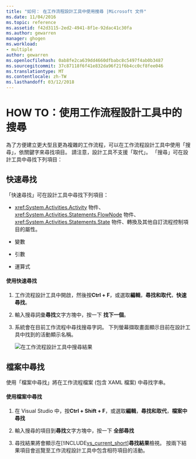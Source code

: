 ```yaml
---
title: "如何： 在工作流程設計工具中使用搜尋 |Microsoft 文件"
ms.date: 11/04/2016
ms.topic: reference
ms.assetid: f42d3115-2ed2-4941-8f1e-92dac41c30fa
ms.author: gewarren
manager: ghogen
ms.workload:
- multiple
author: gewarren
ms.openlocfilehash: 0ab8fe2ca639dd4660dfbabc8c5497f4ab0b3487
ms.sourcegitcommit: 37c87118f6f41e832da96f21f6b4cc0cf8fee046
ms.translationtype: MT
ms.contentlocale: zh-TW
ms.lasthandoff: 03/12/2018
---
```

# <a name="how-to-use-search-in-the-workflow-designer"></a>HOW TO：使用工作流程設計工具中的搜尋
為了方便建立更大型且更為複雜的工作流程，可以在工作流程設計工具中使用「搜尋」，依關鍵字來尋找項目。 請注意，設計工具不支援「取代」。 「搜尋」可在設計工具中尋找下列項目：  
  
## <a name="quick-find"></a>快速尋找  
 「快速尋找」可在設計工具中尋找下列項目：  
  
-   <xref:System.Activities.Activity> 物件、<xref:System.Activities.Statements.FlowNode> 物件、<xref:System.Activities.Statements.State> 物件、轉換及其他自訂流程控制項目的屬性。  
  
-   變數  
  
-   引數  
  
-   運算式  
  
#### <a name="using-quick-find"></a>使用快速尋找  
  
1.  工作流程設計工具中開啟，然後按**Ctrl + F**，或選取**編輯**，**尋找和取代**，**快速尋找**。  
  
2.  輸入搜尋詞彙**尋找**文字方塊中，按一下 **找下一個**。  
  
3.  系統會在目前工作流程中尋找搜尋字詞。 下列螢幕擷取畫面顯示目前在設計工具中找到的活動顯示名稱。  
  
     ![在工作流程設計工具中搜尋結果](../workflow-designer/media/designersearch.png "DesignerSearch")  
  
## <a name="find-in-files"></a>檔案中尋找  
 使用「檔案中尋找」將在工作流程檔案 (包含 XAML 檔案) 中尋找字串。  
  
#### <a name="using-find-in-files"></a>使用檔案中尋找  
  
1.  在 Visual Studio 中，按**Ctrl + Shift + F**，或選取**編輯**，**尋找和取代**，**檔案中尋找**  
  
2.  輸入搜尋的項目到**尋找**文字方塊中，按一下 **全部尋找**  
  
3.  尋找結果將會顯示在[!INCLUDE[vs_current_short](../code-quality/includes/vs_current_short_md.md)]**尋找結果**檢視。 按兩下結果項目會巡覽至工作流程設計工具中包含相符項目的活動。